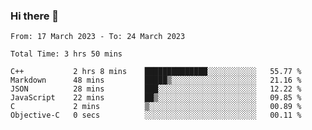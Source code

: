### Hi there 👋

<!--
**wangsy503/wangsy503** is a ✨ _special_ ✨ repository because its `README.md` (this file) appears on your GitHub profile.

Here are some ideas to get you started:

- 🔭 I’m currently working on ...
- 🌱 I’m currently learning ...
- 👯 I’m looking to collaborate on ...
- 🤔 I’m looking for help with ...
- 💬 Ask me about ...
- 📫 How to reach me: ...
- 😄 Pronouns: ...
- ⚡ Fun fact: ...
-->
<!--START_SECTION:waka-->

```text
From: 17 March 2023 - To: 24 March 2023

Total Time: 3 hrs 50 mins

C++           2 hrs 8 mins    ██████████████░░░░░░░░░░░   55.77 %
Markdown      48 mins         █████▒░░░░░░░░░░░░░░░░░░░   21.16 %
JSON          28 mins         ███░░░░░░░░░░░░░░░░░░░░░░   12.22 %
JavaScript    22 mins         ██▒░░░░░░░░░░░░░░░░░░░░░░   09.85 %
C             2 mins          ▒░░░░░░░░░░░░░░░░░░░░░░░░   00.89 %
Objective-C   0 secs          ░░░░░░░░░░░░░░░░░░░░░░░░░   00.11 %
```

<!--END_SECTION:waka-->
